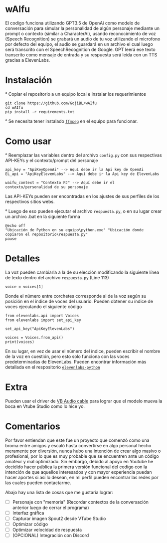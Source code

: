 # wAIfu
El codigo funciona utilizando GPT3.5 de OpenAi como modelo de conversación para simular la personalidad de algún personaje mediante un prompt o contexto (similar a CharacterAi), usando reconocimiento de voz (Speech Recognition) se grabará un audio de tu voz utilizando el microfono por defecto del equipo, el audio se guardará en un archivo el cual luego será transcrito con el SpeechRecognition de Google. GPT leerá ese texto transcrito como mensaje de entrada y su respuesta será leída con un TTS gracias a ElevenLabs.

# Instalación
° Copiar el repositorio a un equipo local e instalar los requerimientos
```
git clone https://github.com/GojiBL/wAIfu
cd wAIfu
pip install -r requirements.txt
```
° Se necesita tener instalado [`ffmpeg`](https://ffmpeg.org/) en el equipo para funcionar.

# Como usar
° Reemplazar las variables dentro del archivo `config.py` con sus respectivas API-KEYs y el contexto/prompt del personaje
```
api_key = "ApiKeyOpenAi" --> Aquí debe ir la Api key de OpenAi
EL_api = "ApiKeyElevenLabs" --> Aquí debe ir la Api key de ElevenLabs

waifu_context = "Contexto PJ" --> Aquí debe ir el contexto/personalidad de su personaje 
```
Las API-KEYs pueden ser encontradas en los ajustes de sus perfiles de los respectivos sitios webs.

° Luego de eso pueden ejecutar el archivo `respuesta.py`, o en su lugar crear un archivo .bat en la siguiente forma
```
@echo off
"Ubicación de Python en su equipo\python.exe" "Ubicación donde copiaron el repositorio\respuesta.py"
pause
```

# Detalles
La voz pueden cambiarla a la de su elección modificando la siguiente línea de texto dentro del archivo `respuesta.py` (Line 113)
```
voice = voices[1]
```
Donde el número entre corchetes corresponde al de la voz según su posición en el índice de voces del usuario. Pueden obtener su índice de voces ejecutando el siguiente código
```
from elevenlabs.api import Voices
from elevenlabs import set_api_key

set_api_key("ApiKeyElevenLabs")

voices = Voices.from_api()
print(voices)
```
En su lugar, en vez de usar el número del índice, pueden escribir el nombre de la voz en cuestión, pero esto solo funciona con las voces predeterminadas de ElevenLabs.
Pueden encontrar información más detallada en el respositorio [`elevenlabs-python`](https://github.com/elevenlabs/elevenlabs-python)

# Extra
Pueden usar el driver de [VB Audio cable](https://vb-audio.com/Cable/) para lograr que el modelo mueva la boca en Vtube Studio como lo hice yo.

# Comentarios
Por favor entiendan que este fue un proyecto que comenzó como una broma entre amigos y escaló hasta convertirse en algo personal hecho meramente por diversión, nunca hubo una intención de crear algo masivo o profesional, por lo que es muy probable que se encuentren ante un código amateur y mal optimizado. Sin embargo, debido al apoyo en Youtube he decidido hacer pública la primera versión funcional del codigo con la intención de que aquellos interesados y con mayor experiencia puedan hacer aportes si así lo desean, en mi perfil pueden encontrar las redes por las cuales pueden contactarme.

Abajo hay una lista de cosas que me gustaría lograr:

- [ ] Personaje con "memoria" (Recordar contextos de la conversación anterior luego de cerrar el programa)
- [ ] Interfaz gráfica
- [ ] Capturar imagen Spout2 desde VTube Studio
- [ ] Optimizar código
- [ ] Optimizar velocidad de respuesta
- [ ] (OPCIONAL) Integración con Discord
